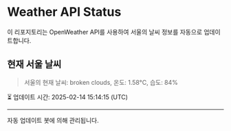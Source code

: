 
# Weather API Status

이 리포지토리는 OpenWeather API를 사용하여 서울의 날씨 정보를 자동으로 업데이트합니다.

## 현재 서울 날씨
> 서울의 현재 날씨: broken clouds, 온도: 1.58°C, 습도: 84%

⏳ 업데이트 시간: 2025-02-14 15:14:15 (UTC)

---
자동 업데이트 봇에 의해 관리됩니다.
